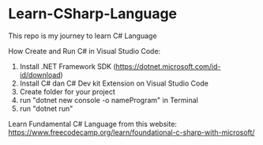 # Learn-CSharp-Language
This repo is my journey to learn C# Language

How Create and Run C# in Visual Studio Code:
1. Install .NET Framework SDK (https://dotnet.microsoft.com/id-id/download)
2. Install C# dan C# Dev kit Extension on Visual Studio Code
3. Create folder for your project
4. run "dotnet new console -o nameProgram" in Terminal 
6. run "dotnet run"


Learn Fundamental C# Language from this website: https://www.freecodecamp.org/learn/foundational-c-sharp-with-microsoft/
